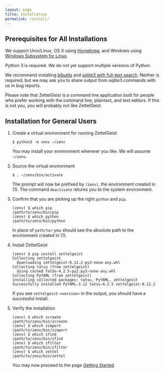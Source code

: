 ```yaml
---
layout: page
title: Installation
permalink: /install/
---
```


## Prerequisites for All Installations

We support Unix/Linux, OS X using [Homebrew](https://brew.sh/), and Windows using [Windows Subsystem for Linux](https://docs.microsoft.com/en-us/windows/wsl/install-win10).

Python 3 is required. We do not yet support multiple versions of Python.

We recommend installing [bibutils](https://sourceforge.net/p/bibutils/home/Bibutils/) and 
[sqlite3 with full-text search](https://www.sqlite.org/fts3.html). 
Neither is required, but we may ask you to share output from sqlite3 commands with us in bug reports.

Please note that ZettelGeist is a command line application built for people who prefer working with the command line, plaintext, and text editors.
If this is not you, you will probably not like ZettelGeist.

## Installation for General Users

1. Create a virtual environment for running ZettelGeist:

   ```shell
   $ python3 -m venv ~/zenv
   ```

   You may install your environment wherever you like.
   We will assume `~/zenv`.

2. Source the virtual environment

   ```shell
   $ . ~/zenv/bin/activate
   ```

   The prompt will now be prefixed by `(zenv)`, the environment created in (1).
   The command `deactivate` returns you to the system environment.

3. Confirm that you are picking up the right `python` and `pip`.

   ```shell
   (zenv) $ which pip
   /path/to/zenv/bin/pip
   (zenv) $ which python
   /path/to/zenv/bin/python
   ```

   In place of `path/to/` you should see the absolute path to the environment created in (1). 

4. Install ZettelGeist

   ```shell
   (zenv) $ pip install zettelgeist
   Collecting zettelgeist
     Downloading zettelgeist-0.12.2-py3-none-any.whl
   Collecting tatsu (from zettelgeist)
     Using cached TatSu-4.2.5-py2.py3-none-any.whl
   Collecting PyYAML (from zettelgeist)
   Installing collected packages: tatsu, PyYAML, zettelgeist
   Successfully installed PyYAML-3.12 tatsu-4.2.5 zettelgeist-0.12.2
   ```
 
   If you see `zettelgeist-<version>` in the output, you should have a successful install. 

5. Verify the installation

   ```shell
   (zenv) $ which zcreate
   /path/to/zenv/bin/zcreate
   (zenv) $ which zimport
   /path/to/zenv/bin/zimport
   (zenv) $ which zfind
   /path/to/zenv/bin/zfind
   (zenv) $ which zfilter
   /path/to/zenv/bin/zfilter
   (zenv) $ which zettel
   /path/to/zenv/bin/zettel
   ```

   You may now proceed to the page [Getting Started](/gs).

<!--
## Developer Install

Coming soon.
-->